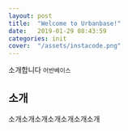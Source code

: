 ```yaml
---
layout: post
title:  "Welcome to Urbanbase!"
date:   2019-01-29 08:43:59
categories: init
cover:  "/assets/instacode.png"
---
```


소개합니다 `어반베이스`

## 소개


소개소개소개소개소개소개소개
